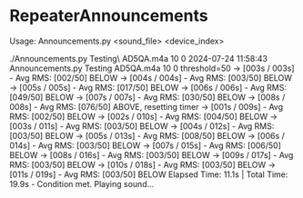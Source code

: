 # RepeaterAnnouncements
 
Usage: Announcements.py <sound_file> <seconds> <device_index>



./Announcements.py Testing\ AD5QA.m4a 10 0
2024-07-24 11:58:43 Announcements.py Testing AD5QA.m4a 10 0 threshold=50
        -> [003s / 003s] - Avg RMS: [002/50] BELOW
        -> [004s / 004s] - Avg RMS: [003/50] BELOW
        -> [005s / 005s] - Avg RMS: [017/50] BELOW
        -> [006s / 006s] - Avg RMS: [049/50] BELOW
        -> [007s / 007s] - Avg RMS: [030/50] BELOW
        -> [008s / 008s] - Avg RMS: [076/50] ABOVE, resetting timer
        -> [001s / 009s] - Avg RMS: [002/50] BELOW
        -> [002s / 010s] - Avg RMS: [004/50] BELOW
        -> [003s / 011s] - Avg RMS: [003/50] BELOW
        -> [004s / 012s] - Avg RMS: [003/50] BELOW
        -> [005s / 013s] - Avg RMS: [008/50] BELOW
        -> [006s / 014s] - Avg RMS: [003/50] BELOW
        -> [007s / 015s] - Avg RMS: [006/50] BELOW
        -> [008s / 016s] - Avg RMS: [003/50] BELOW
        -> [009s / 017s] - Avg RMS: [003/50] BELOW
        -> [010s / 018s] - Avg RMS: [003/50] BELOW
        -> [011s / 019s] - Avg RMS: [003/50] BELOW
Elapsed Time: 11.1s | Total Time: 19.9s - Condition met. Playing sound...

